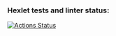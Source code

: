 ### Hexlet tests and linter status:
[![Actions Status](https://github.com/Zlober/python-project-52/workflows/hexlet-check/badge.svg)](https://github.com/Zlober/python-project-52/actions)